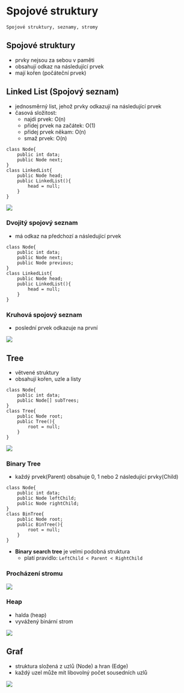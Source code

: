 # Spojové struktury

`Spojové struktury, seznamy, stromy`

## Spojové struktury

- prvky nejsou za sebou v paměti
- obsahují odkaz na následující prvek
- mají kořen (počáteční prvek)

## Linked List (Spojový seznam)

- jednosměrný list, jehož prvky odkazují na následující prvek
- časová složitost:
  - najdi prvek: O(n)
  - přidej prvek na začátek: O(1)
  - přidej prvek někam: O(n)
  - smaž prvek: O(n)

```CSharp
class Node{
    public int data;
    public Node next;
}
class LinkedList{
    public Node head;
    public LinkedList(){
        head = null;
    }
}
```

<image src="./images/LL.png">

### Dvojitý spojový seznam

- má odkaz na předchozí a následující prvek

```CSharp
class Node{
    public int data;
    public Node next;
    public Node previous;
}
class LinkedList{
    public Node head;
    public LinkedList(){
        head = null;
    }
}
```

### Kruhová spojový seznam

- poslední prvek odkazuje na první

<image src="./images/kl.png">

## Tree

- větvené struktury
- obsahují kořen, uzle a listy

```CSharp
class Node{
    public int data;
    public Node[] subTrees;
}
class Tree{
    public Node root;
    public Tree(){
        root = null;
    }
}
```

<image src="./images/tree.png">

### Binary Tree

- každý prvek(Parent) obsahuje 0, 1 nebo 2 následující prvky(Child)

```CSharp
class Node{
    public int data;
    public Node leftChild;
    public Node rightChild;
}
class BinTree{
    public Node root;
    public BinTree(){
        root = null;
    }
}
```

- **Binary search tree** je velmi podobná struktura
  - platí pravidlo: `LeftChild < Parent < RightChild`

### Procházení stromu

<image src="./images/search.png">

### Heap

- halda (heap)
- vyvážený binární strom

<image src="./images/heap.png">

## Graf

- struktura složená z uzlů (Node) a hran (Edge)
- každý uzel může mít libovolný počet sousedních uzlů

<image src="./images/faktnevim.webp">
